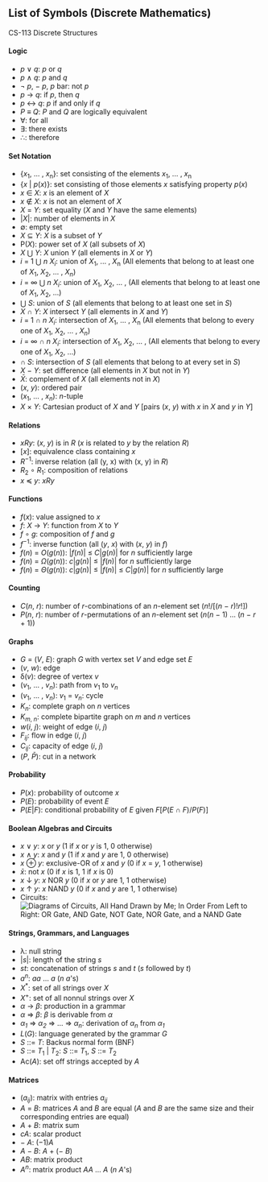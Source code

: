 ## List of Symbols (Discrete Mathematics)  
CS-113 Discrete Structures

#### Logic
- _p_ ∨ _q_: _p_ or _q_
- _p_ ∧ _q_: _p_ and _q_
- ¬ _p_, − _p_, _p_ bar: not _p_
- _p_ → _q_: if _p_, then _q_
- _p_ ↔ _q_: _p_ if and only if _q_
- _P_ ≡ _Q_: _P_ and _Q_ are logically equivalent
- ∀: for all
- ∃: there exists
- ∴: therefore

#### Set Notation
- {_x_<sub>1</sub>, ... , _x_<sub>n</sub>}: set consisting of the elements _x_<sub>1</sub>, ... , _x_<sub>n</sub>
- {_x_ | _p_(_x_)}: set consisting of those elements _x_ satisfying property _p_(_x_)
- _x_ ∈ _X_: _x_ is an element of _X_
- _x_ ∉ _X_: _x_ is not an element of _X_
- _X_ = _Y_: set equality (_X_ and _Y_ have the same elements)
- |_X_|: number of elements in _X_
- ∅: empty set
- _X_ ⊆ _Y_: _X_ is a subset of _Y_
- P(_X_): power set of _X_ (all subsets of _X_)
- _X_ ⋃ _Y_: _X_ union _Y_ (all elements in _X_ or _Y_)
- _i_ = 1 ⋃ _n_ _X_<sub>_i_</sub>: union of _X_<sub>1</sub>, ... , _X_<sub>n</sub> (All elements that belong to at least one of _X_<sub>1</sub>, _X_<sub>2</sub>, ... , _X_<sub>_n_</sub>)
- _i_ = ∞ ⋃ _n_ _X_<sub>_i_</sub>: union of _X_<sub>1</sub>, _X_<sub>2</sub>, ... , (All elements that belong to at least one of _X_<sub>1</sub>, _X_<sub>2</sub>, ...)
- ⋃ _S_: union of _S_ (all elements that belong to at least one set in _S_)
- _X_ ∩ _Y_: _X_ intersect _Y_ (all elements in _X_ and _Y_)
- _i_ = 1 ∩ _n_ _X_<sub>_i_</sub>: intersection of _X_<sub>1</sub>, ... , _X_<sub>n</sub> (All elements that belong to every one of _X_<sub>1</sub>, _X_<sub>2</sub>, ... , _X_<sub>_n_</sub>)
- _i_ = ∞ ∩ _n_ _X_<sub>_i_</sub>: intersection of _X_<sub>1</sub>, _X_<sub>2</sub>, ... , (All elements that belong to every one of _X_<sub>1</sub>, _X_<sub>2</sub>, ...)
- ∩ _S_: intersection of _S_ (all elements that belong to at every set in _S_)
- _X_ − _Y_: set difference (all elements in _X_ but not in _Y_)
- _X̄_: complement of _X_ (all elements not in _X_)
- (_x_, _y_): ordered pair
- (_x_<sub>1</sub>, ... , _x_<sub>_n_</sub>): _n_-tuple
- _X_ × _Y_: Cartesian product of _X_ and _Y_ [pairs (_x_, _y_) with _x_ in _X_ and _y_ in _Y_]

#### Relations
- _xRy_: (_x_, _y_) is in _R_ (_x_ is related to _y_ by the relation _R_)
- [_x_]: equivalence class containing _x_
- _R_<sup>−1</sup>: inverse relation (all (y, x) with (x, y) in _R_)
- _R_<sub>2</sub> ∘ _R_<sub>1</sub>: composition of relations
- _x_ ≼ _y_: _xRy_ 

#### Functions
- _f_(_x_): value assigned to _x_
- _f_: _X_ → _Y_: function from _X_ to _Y_
- _f_ ∘ _g_: composition of _f_ and _g_
- _f_<sup>−1</sup>: inverse function (all (_y_, _x_) with (_x_, _y_) in _f_)
- _f_(_n_) = _Ο_(_g_(_n_)): |_f_(_n_)| ≤ _C_|_g_(_n_)| for _n_ sufficiently large
- _f_(_n_) = _Ω_(_g_(_n_)): _c_|_g_(_n_)| ≤ |_f_(_n_)| for _n_ sufficiently large
- _f_(_n_) = _Θ_(_g_(_n_)): _c_|_g_(_n_)| ≤ |_f_(_n_)| ≤ _C_|_g_(_n_)| for _n_ sufficiently large

#### Counting
- _C_(_n_, _r_): number of _r_-combinations of an _n_-element set (_n_!/[(_n_ − _r_)!_r_!])
- _P_(_n_, _r_): number of _r_-permutations of an _n_-element set (_n_(_n_ − 1) ... (_n_ − _r_ + 1))

#### Graphs
- _G_ = (_V_, _E_): graph _G_ with vertex set _V_ and edge set _E_
- (_v_, _w_): edge
- δ(_v_): degree of vertex _v_
- (_v_<sub>1</sub>, ... , _v_<sub>_n_</sub>): path from _v_<sub>1</sub> to _v_<sub>_n_</sub>
- (_v_<sub>1</sub>, ... , _v_<sub>_n_</sub>):  _v_<sub>1</sub> = _v_<sub>_n_</sub>: cycle
- _K_<sub>_n_</sub>: complete graph on _n_ vertices
- _K_<sub>_m_, _n_</sub>: complete bipartite graph on _m_ and _n_ vertices
- _w_(_i_, _j_): weight of edge (_i_, _j_)
- _F_<sub>_ij_</sub>: flow in edge (_i_, _j_)
- _C_<sub>_ij_</sub>: capacity of edge (_i_, _j_)
- (_P_, _P̄_): cut in a network

#### Probability
- _P_(_x_): probability of outcome _x_
- _P_(_E_): probability of event _E_
- _P_(_E_|_F_): conditional probability of _E_ given _F_[_P_(_E_ ∩ _F_)/_P_(_F_)]

#### Boolean Algebras and Circuits
- _x_ ∨ _y_: _x_ or _y_ (1 if _x_ or _y_ is 1, 0 otherwise)
- _x_ ∧ _y_: _x_ and _y_ (1 if _x_ and _y_ are 1, 0 otherwise)
- _x_ ⊕ _y_: exclusive-OR of _x_ and _y_ (0 if _x_ = _y_, 1 otherwise)
- _x̄_: not _x_ (0 if _x_ is 1, 1 if _x_ is 0)
- _x_ ↓ _y_: _x_ NOR _y_ (0 if _x_ or _y_ are 1, 1 otherwise)
- _x_ ↑ _y_: _x_ NAND _y_ (0 if _x_ and _y_ are 1, 1 otherwise)
- Circuits:  
![Diagrams of Circuits, All Hand Drawn by Me; In Order From Left to Right: OR Gate, AND Gate, NOT Gate, NOR Gate, and a NAND Gate](https://user-images.githubusercontent.com/47701395/122357524-b21f0f00-cf08-11eb-8aaa-0d431d7f6b3b.png)

#### Strings, Grammars, and Languages
- λ: null string
- |_s_|: length of the string _s_
- _st_: concatenation of strings _s_ and _t_ (_s_ followed by _t_)
- _a_<sup>_n_</sup>: _aa_ ... _a_ (_n a_'s)
- _X_<sup>*</sup>: set of all strings over _X_
- _X_<sup>+</sup>: set of all nonnul strings over _X_
- _α_ → _β_: production in a grammar
- _α_ ⇒ _β_: _β_ is derivable from _α_
- _α_<sub>_1_</sub> ⇒ _α_<sub>_2_</sub> ⇒ ... ⇒ _α_<sub>_n_</sub>: derivation of _α_<sub>_n_</sub> from _α_<sub>_1_</sub>
- _L_(_G_): language generated by the grammar _G_
- _S_ ::= _T_: Backus normal form (BNF)
- _S_ ::= _T_<sub>1</sub> | _T_<sub>2</sub>: _S_ ::= _T_<sub>1</sub>, _S_ ::= _T_<sub>2</sub>
- Ac(_A_): set off strings accepted by _A_

#### Matrices
- (_a_<sub>_ij_</sub>): matrix with entries _a_<sub>_ij_</sub>
- _A_ = _B_: matrices _A_ and _B_ are equal (_A_ and _B_ are the same size and their corresponding entries are equal)
- _A_ + _B_: matrix sum
- _cA_: scalar product
- − _A_: (−1)_A_
- _A_ − _B_: _A_ + (− _B_)
- _AB_: matrix product
- _A_<sup>_n_</sup>: matrix product _AA_ ... _A_ (_n_ _A_'s)


